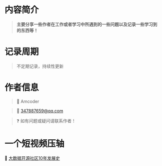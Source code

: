 # 内容简介

>**主要分享一些作者在工作或者学习中所遇到的一些问题以及记录一些学习到的东西等！**

# 记录周期

> 不定期记录，持续性更新

# 作者信息

>:name_badge: Amcoder

>:email: 347887659@qq.com

>:question: 如有问题或疑问请联系作者！

# 一个短视频压轴
:movie_camera: [大数据开源社区10年发展史](https://v.youku.com/v_show/id_XNDM1MDI1MjU0NA==.html?spm=a2h9p.12366999.app.SECTION~MAIN~SECTION~MAIN~5~5!2~5!3~5~5~5~5~5~21~22~TR~TD!2~5~5!2~H4~A)
